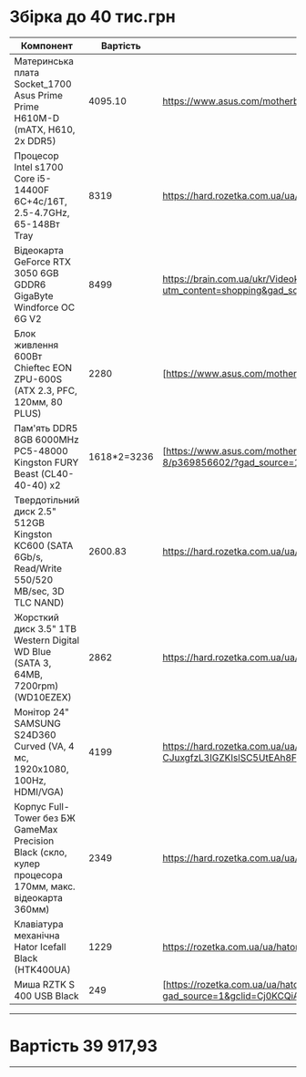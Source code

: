 # Збірка до 40 тис.грн
Компонент    | Вартість |Посилання | Фото |
----- | ----- |----- |----- |
Материнська плата Socket_1700  Asus Prime Prime H610M-D  (mATX, H610, 2x DDR5)  | 4095.10 |https://www.asus.com/motherboards-components/motherboards/prime/prime-h610m-k/|![alt](https://dlcdnwebimgs.asus.com/gain/eb6af592-21fd-4592-81f3-d342cf769939/w800/fwebp "shih-tzu")|
Процесор Intel s1700 Core i5-14400F  6C+4c/16T, 2.5-4.7GHz, 65-148Вт  Tray  | 8319 |https://hard.rozetka.com.ua/ua/479096919/p479096919/|![alt](https://content.rozetka.com.ua/goods/images/big_tile/512414908.png "shih-tzu")|
Відеокарта GeForce RTX 3050  6GB GDDR6   GigaByte Windforce OC 6G V2 | 8499 |https://brain.com.ua/ukr/Videokarta_GIGABYTE_GeForce_RTX3050_6Gb_WINDFORCE_OC_V2_GV-N3050WF2OCV2-6GD-p1195472.html?utm_content=shopping&gad_source=1&gclid=Cj0KCQiA8fW9BhC8ARIsACwHqYpOU_etB64eTmToJaxs1u4iKf6VZbKIPQuI7_pqvqN7q3iJiF8PlOYaAn3HEALw_wcB|![alt](https://brain.com.ua/static/images/prod_img/3/6/U0989636_big_1739163933.jpg "shih-tzu")|
Блок живлення  600Вт  Chieftec EON ZPU-600S  (ATX 2.3, PFC, 120мм, 80 PLUS)  | 2280 |[https://www.asus.com/motherboards-components/motherboards/prime/prime-h610m-k/](https://hard.rozetka.com.ua/ua/473191999/p473191999/)|![alt](https://encrypted-tbn2.gstatic.com/shopping?q=tbn:ANd9GcQfLM3f7sDsl0_eK0moAai9SvKB-nIbyTmVsGbaEZltEZ2BOfEcTzEq-ZVBAy-fM4plEuP9QnsCkjGXXpp6lAUk-Zxp8mrftmCSv4n9CvBkCAPN3Gj9NSejV3lZOddliQSAGbjweY3q4ok&usqp=CAc "shih-tzu")|
Пам'ять DDR5   8GB  6000MHz PC5-48000  Kingston FURY Beast  (CL40-40-40) x2 | 1618*2=3236 |[https://www.asus.com/motherboards-components/motherboards/prime/prime-h610m-k/](https://hard.rozetka.com.ua/ua/kingston-fury-kf560c40bb-8/p369856602/?gad_source=1&gclid=Cj0KCQiA8fW9BhC8ARIsACwHqYqFuW9nOWgz1-MuW9r4lAPB9_SmfP4duR40o7zRyYYJCpEl58HQxTIaAo5oEALw_wcB)|![alt](https://content2.rozetka.com.ua/goods/images/big/318075057.jpg "shih-tzu")|
Твердотільний диск 2.5"  512GB  Kingston KC600  (SATA 6Gb/s, Read/Write 550/520 MB/sec, 3D TLC NAND) | 2600.83 |https://hard.rozetka.com.ua/ua/kingston_skc600_512g/p131123333/|![alt](https://content2.rozetka.com.ua/goods/images/big/318075057.jpg "shih-tzu")|
Жорсткий диск 3.5"   1TB  Western Digital WD Blue  (SATA 3, 64MB, 7200rpm)  (WD10EZEX) | 2862 |https://hard.rozetka.com.ua/ua/174351087/p174351087/|![alt](https://content.rozetka.com.ua/goods/images/big/427914391.jpg "shih-tzu")|
Монітор 24" SAMSUNG S24D360 Curved (VA, 4 мс, 1920x1080, 100Hz, HDMI/VGA) | 4199 |https://hard.rozetka.com.ua/ua/samsung-ls24d366gaixci/p460732524/?gad_source=1&gclid=Cj0KCQiA8fW9BhC8ARIsACwHqYoDXlfJolaDzyG0EHCbsd-CJuxgfzL3IGZKIslSC5UtEAh8FYVLnRsaAnokEALw_wcB |![alt](https://encrypted-tbn3.gstatic.com/shopping?q=tbn:ANd9GcSeJ_hjgIRgxDgHbPRl_TvK6eaSUtbEXfthehFcG-9iSmZKMGR-LqHFf5HBKQvnOAvPl-S4aZheO_w5cKR81cNrHQ4yyI9qfLfxwi5MwqGo5DnOybyI0RQAh-ODRV69yYo8teH42NHvDJM&usqp=CAc "shih-tzu")|
Корпус Full-Tower без БЖ  GameMax Precision Black  (скло, кулер процесора 170мм, макс. відеокарта 360мм) | 2349 |https://hard.rozetka.com.ua/ua/gamemax-precision-black/p358880535/ |![alt](https://encrypted-tbn3.gstatic.com/shopping?q=tbn:ANd9GcTQO_w4wrgD4WT0ou_V-s-D25uGvZVyTeCBd1FoFdTXbI_9R3DzcWdsfBEDJtHzcif-OhLLpNSwNFTwoum-mNqx5DvPHbHq20KsHY3UQTX0s8kiZZ444hEpibTA_gLAwXvmxCahoVW2Z2k&usqp=CAc "shih-tzu")|
Клавіатура механічна Hator Icefall Black (HTK400UA) | 1229 |https://rozetka.com.ua/ua/hator-htk400ua/p450844193/|![alt](https://img.telemart.ua/675775-833181-product_popup/hator-icefall-htk400ua-blackwhite.jpg "shih-tzu")|
Миша RZTK S 400 USB Black | 249 |[https://rozetka.com.ua/ua/hator-htk400ua/p450844193/](https://rozetka.com.ua/ua/rztk-z-400/p314698168/?gad_source=1&gclid=Cj0KCQiA8fW9BhC8ARIsACwHqYoT0VIlSLYOYaBZNHeSzlmoU6phgDP1uoYvkO7D_B5Ch6T5DGYNiXEaAu8xEALw_wcB)|![alt](https://encrypted-tbn1.gstatic.com/shopping?q=tbn:ANd9GcT64D9tlnDieoCQxgoxobFf_BcYbDoq8G0Ummcc2oyVrCU9TgBYkg3xVV2z7zfFg_QfEEUu3Cn6DPUHccUvRfeH5R8jg8B4IV2kNcHofP0znqMsdm5NS04AWTqO0Iz5eDjVNRQ55EMmnA&usqp=CAc "shih-tzu")|
***
# Вартість 39 917,93
---

